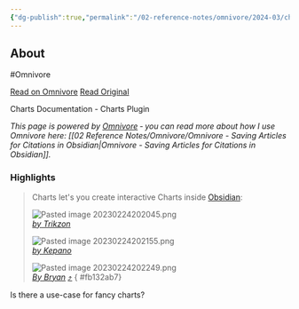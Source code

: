 ```yaml
---
{"dg-publish":true,"permalink":"/02-reference-notes/omnivore/2024-03/charts-documentation-charts-plugin/","title":"Charts Documentation - Charts Plugin\n","metatags":{"description":"Charts Documentation - Charts Plugin","og:image":"https://i.imgur.com/LmCg5HX.png"},"tags":["Obsidian-Plugins","MMW-Dev/Workflow","MMW-Style"]}
---
```



## About

#Omnivore

[Read on Omnivore](https://omnivore.app/me/https-charts-phib-ro-meta-charts-charts-documentation-18e6ef80aa5)
[Read Original](https://charts.phib.ro/Meta/Charts/Charts+Documentation)

Charts Documentation - Charts Plugin

_This page is powered by [Omnivore](https://omnivore.app) ‐ you can read more about how I use Omnivore here: [[02 Reference Notes/Omnivore/Omnivore - Saving Articles for Citations in Obsidian\|Omnivore - Saving Articles for Citations in Obsidian]]._

### Highlights

> Charts let's you create interactive Charts inside [Obsidian](https://www.obsidian.md/):
> 
> ![Pasted image 20230224202045.png](https://proxy-prod.omnivore-image-cache.app/0x0,seJ5Z_thC9rnfZs_ZAmYT-7RtP2Oq-MjMna1wcC14wE8/https://publish-01.obsidian.md/access/90d6cc468259705356e25425d81ef8e0/Meta/Charts/Assets/Pasted%20image%2020230224202045.png)  
> _[by Trikzon](https://discord.com/channels/686053708261228577/771575014382108672/950463118578946068)_
> 
> ![Pasted image 20230224202155.png](https://proxy-prod.omnivore-image-cache.app/0x0,sC0HSwaoEsQDcoCBhcN2Q0qX0dzA9T6mbF6NyOBW3tdg/https://publish-01.obsidian.md/access/90d6cc468259705356e25425d81ef8e0/Meta/Charts/Assets/Pasted%20image%2020230224202155.png)  
> _[by Kepano](https://discord.com/channels/686053708261228577/771575014382108672/947277096546365480)_
> 
> ![Pasted image 20230224202249.png](https://proxy-prod.omnivore-image-cache.app/0x0,szJB61zPkHLNkuTz61FMnjIbznop4PwrWaeIxDPlW01s/https://publish-01.obsidian.md/access/90d6cc468259705356e25425d81ef8e0/Meta/Charts/Assets/Pasted%20image%2020230224202249.png)  
> _[By Bryan](https://discord.com/channels/686053708261228577/694233507500916796/832847542529163268)_ [⤴️](https://omnivore.app/me/https-charts-phib-ro-meta-charts-charts-documentation-18e6ef80aa5#fb132ab7-b607-4793-9a37-cd42e61e4c14) 
{ #fb132ab7}


Is there a use-case for fancy charts?

